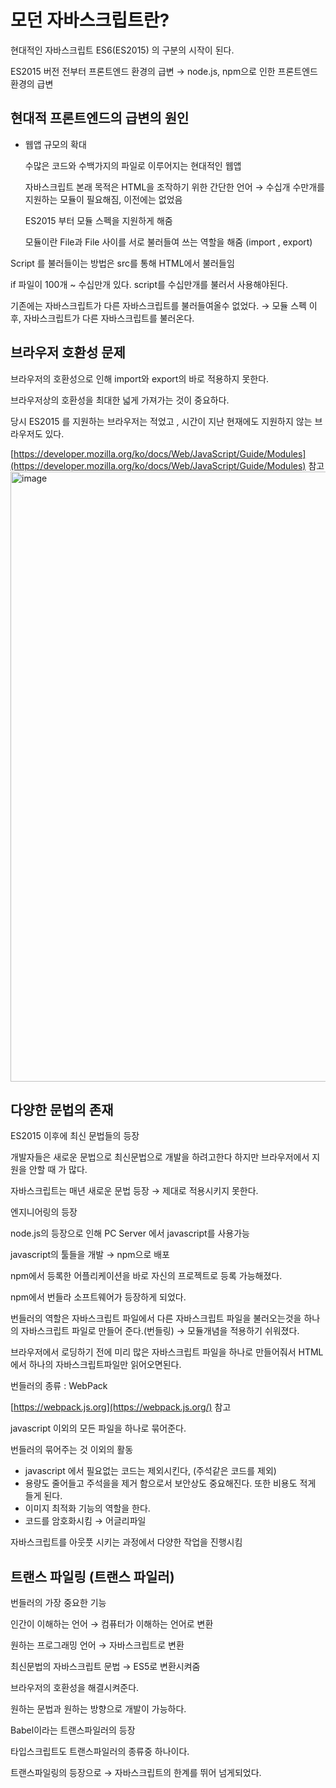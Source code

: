 # 모던 자바스크립트란?

현대적인 자바스크립트 ES6(ES2015) 의 구분의 시작이 된다.

 ES2015 버전 전부터 프론트엔드 환경의 급변 → node.js, npm으로 인한 프론트엔드 환경의 급변

## 현대적 프론트엔드의 급변의 원인

- 웹앱 규모의 확대

    수많은 코드와 수백가지의 파일로 이루어지는 현대적인 웹앱

    자바스크립트 본래 목적은 HTML을 조작하기 위한 간단한 언어 → 수십개 수만개를 지원하는 모듈이 필요해짐, 이전에는 없었음

    ES2015 부터 모듈 스펙을 지원하게 해줌

    모듈이란 File과 File 사이를 서로 불러들여 쓰는 역할을 해줌 (import , export)

Script 를 불러들이는 방법은 src를 통해 HTML에서 불러들임 

if 파일이 100개 ~ 수십만개 있다. script를 수십만개를 불러서 사용해야된다.

기존에는 자바스크립트가 다른 자바스크립트를 불러들여올수 없었다. → 모듈 스펙 이후, 자바스크립트가 다른 자바스크립트를 불러온다.

## 브라우저 호환성 문제

브라우저의 호환성으로 인해 import와 export의 바로 적용하지 못한다.

브라우저상의 호환성을 최대한 넓게 가져가는 것이 중요하다.

당시 ES2015 를 지원하는 브라우저는 적었고 , 시간이 지난 현재에도 지원하지 않는 브라우저도 있다.

[https://developer.mozilla.org/ko/docs/Web/JavaScript/Guide/Modules](https://developer.mozilla.org/ko/docs/Web/JavaScript/Guide/Modules) 참고
<img width="976" alt="image" src="https://user-images.githubusercontent.com/31761527/120920856-de15e580-c6fb-11eb-9e4e-71f3e6875562.png">


## 다양한 문법의 존재

ES2015 이후에 최신 문법들의 등장 

개발자들은 새로운 문법으로 최신문법으로 개발을 하려고한다 하지만 브라우저에서 지원을 안할 때 가 많다.

자바스크립트는 매년 새로운 문법 등장 → 제대로 적용시키지 못한다.

엔지니어링의 등장

node.js의 등장으로 인해 PC Server 에서 javascript를 사용가능

javascript의 툴들을 개발 → npm으로 배포

npm에서 등록한 어플리케이션을 바로 자신의 프로젝트로 등록 가능해졌다.

npm에서 번들라 소프트웨어가 등장하게 되었다.

번들러의 역할은 자바스크립트 파일에서 다른 자바스크립트 파일을 불러오는것을 하나의 자바스크립트 파일로 만들어 준다.(번들링) → 모듈개념을 적용하기 쉬워졌다.

브라우저에서 로딩하기 전에 미리 많은 자바스크립트 파일을 하나로 만들어줘서 HTML 에서 하나의 자바스크립트파일만 읽어오면된다.

번들러의 종류 : WebPack

[https://webpack.js.org](https://webpack.js.org/) 참고

javascript 이외의 모든 파일을 하나로 묶어준다.

번들러의 묶어주는 것 이외의 활동

- javascript 에서 필요없는 코드는 제외시킨다, (주석같은 코드를 제외)
- 용량도 줄어들고 주석을을 제거 함으로서 보안상도 중요해진다. 또한 비용도 적게 들게 된다.
- 이미지 최적화 기능의 역할을 한다.
- 코드를 암호화시킴 → 어글리파일

자바스크립트를 아웃풋 시키는 과정에서 다양한 작업을 진행시킴

## 트랜스 파일링 (트랜스 파일러)

번들러의 가장 중요한 기능

인간이 이해하는 언어 → 컴퓨터가 이해하는 언어로 변환

원하는 프로그래밍 언어 → 자바스크립트로 변환

최신문법의 자바스크립트 문법 → ES5로 변환시켜줌

브라우저의 호환성을 해결시켜준다.

원하는 문법과 원하는 방향으로 개발이 가능하다. 

Babel이라는 트랜스파일러의 등장

타입스크립트도 트랜스파일러의 종류중 하나이다.

트랜스파일링의 등장으로 → 자바스크립트의 한계를 뛰어 넘게되었다.
